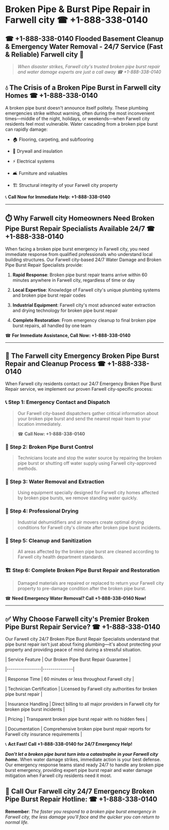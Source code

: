 # Broken Pipe & Burst Pipe Repair in Farwell city ☎ +1-888-338-0140  
## ☎ +1-888-338-0140 Flooded Basement Cleanup & Emergency Water Removal - 24/7 Service (Fast & Reliable) Farwell city 🚨  

> *When disaster strikes, Farwell city's trusted broken pipe burst repair and water damage experts are just a call away ☎ +1-888-338-0140*  

## 💧 The Crisis of a Broken Pipe Burst in Farwell city Homes ☎ +1-888-338-0140  

A broken pipe burst doesn't announce itself politely. These plumbing emergencies strike without warning, often during the most inconvenient times—middle of the night, holidays, or weekends—when Farwell city residents feel most vulnerable. Water cascading from a broken pipe burst can rapidly damage:  

* 🏠 Flooring, carpeting, and subflooring  
* 🧱 Drywall and insulation  
* ⚡ Electrical systems  
* 🛋️ Furniture and valuables  
* 🏗️ Structural integrity of your Farwell city property  

📞 **Call Now for Immediate Help: +1-888-338-0140**  

---  

## ⏱️ Why Farwell city Homeowners Need Broken Pipe Burst Repair Specialists Available 24/7 ☎ +1-888-338-0140  

When facing a broken pipe burst emergency in Farwell city, you need immediate response from qualified professionals who understand local building structures. Our Farwell city-based 24/7 Water Damage and Broken Pipe Burst Repair Specialists provide:  

1. **Rapid Response**: Broken pipe burst repair teams arrive within 60 minutes anywhere in Farwell city, regardless of time or day  
2. **Local Expertise**: Knowledge of Farwell city's unique plumbing systems and broken pipe burst repair codes  
3. **Industrial Equipment**: Farwell city's most advanced water extraction and drying technology for broken pipe burst repair  
4. **Complete Restoration**: From emergency cleanup to final broken pipe burst repairs, all handled by one team  

☎ **For Immediate Assistance, Call Now: +1-888-338-0140**  

---  

## 🔧 The Farwell city Emergency Broken Pipe Burst Repair and Cleanup Process ☎ +1-888-338-0140  

When Farwell city residents contact our 24/7 Emergency Broken Pipe Burst Repair service, we implement our proven Farwell city-specific process:  

### 📞 Step 1: Emergency Contact and Dispatch  
> Our Farwell city-based dispatchers gather critical information about your broken pipe burst and send the nearest repair team to your location immediately.  
> ☎ **Call Now: +1-888-338-0140**  

### 🚿 Step 2: Broken Pipe Burst Control  
> Technicians locate and stop the water source by repairing the broken pipe burst or shutting off water supply using Farwell city-approved methods.  

### 🌊 Step 3: Water Removal and Extraction  
> Using equipment specially designed for Farwell city homes affected by broken pipe bursts, we remove standing water quickly.  

### 💨 Step 4: Professional Drying  
> Industrial dehumidifiers and air movers create optimal drying conditions for Farwell city's climate after broken pipe burst incidents.  

### 🧼 Step 5: Cleanup and Sanitization  
> All areas affected by the broken pipe burst are cleaned according to Farwell city health department standards.  

### 🏗️ Step 6: Complete Broken Pipe Burst Repair and Restoration  
> Damaged materials are repaired or replaced to return your Farwell city property to pre-damage condition after the broken pipe burst.  

☎ **Need Emergency Water Removal? Call +1-888-338-0140 Now!**  

---  

## ✅ Why Choose Farwell city's Premier Broken Pipe Burst Repair Service? ☎ +1-888-338-0140  

Our Farwell city 24/7 Broken Pipe Burst Repair Specialists understand that pipe burst repair isn't just about fixing plumbing—it's about protecting your property and providing peace of mind during a stressful situation.  

| Service Feature | Our Broken Pipe Burst Repair Guarantee |  
|-----------------|---------------|  
| Response Time | 60 minutes or less throughout Farwell city |  
| Technician Certification | Licensed by Farwell city authorities for broken pipe burst repair |  
| Insurance Handling | Direct billing to all major providers in Farwell city for broken pipe burst incidents |  
| Pricing | Transparent broken pipe burst repair with no hidden fees |  
| Documentation | Comprehensive broken pipe burst repair reports for Farwell city insurance requirements |  

📞 **Act Fast! Call +1-888-338-0140 for 24/7 Emergency Help!**  

***Don't let a broken pipe burst turn into a catastrophe in your Farwell city home.*** When water damage strikes, immediate action is your best defense. Our emergency response teams stand ready 24/7 to handle any broken pipe burst emergency, providing expert pipe burst repair and water damage mitigation when Farwell city residents need it most.  

## 📱 Call Our Farwell city 24/7 Emergency Broken Pipe Burst Repair Hotline: ☎ +1-888-338-0140  

**Remember**: *The faster you respond to a broken pipe burst emergency in Farwell city, the less damage you'll face and the quicker you can return to normal life.*